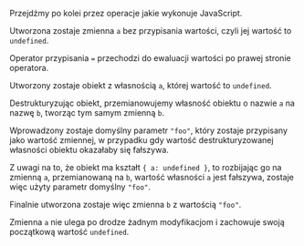 Przejdźmy po kolei przez operacje jakie wykonuje JavaScript.

Utworzona zostaje zmienna `a` bez przypisania wartości, czyli jej wartość to `undefined`.

Operator przypisania `=` przechodzi do ewaluacji wartości po prawej stronie operatora.

Utworzony zostaje obiekt z własnością `a`, której wartość to `undefined`.

Destrukturyzując obiekt, przemianowujemy własność obiektu o nazwie `a` na nazwę `b`, tworząc tym samym zmienną `b`.

Wprowadzony zostaje domyślny parametr `"foo"`, który zostaje przypisany jako wartość zmiennej, w przypadku gdy wartość destrukturyzowanej własności obiektu okazałaby się fałszywa.

Z uwagi na to, że obiekt ma kształt `{ a: undefined }`, to rozbijając go na zmienną `a`, przemianowaną na `b`, wartość własności `a` jest fałszywa, zostaje więc użyty parametr domyślny `"foo"`.

Finalnie utworzona zostaje więc zmienna `b` z wartością `"foo"`.

Zmienna `a` nie ulega po drodze żadnym modyfikacjom i zachowuje swoją początkową wartość `undefined`.
